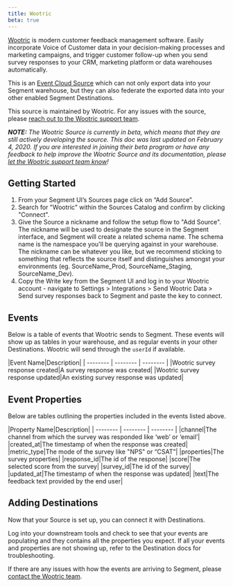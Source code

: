 ```yaml
---
title: Wootric
beta: true
---
```


[Wootric](https://wootric.com/?utm_source=segmentio&utm_medium=docs&utm_campaign=partners) is modern customer feedback management software. Easily incorporate Voice of Customer data in your decision-making processes and marketing campaigns, and trigger customer follow-up when you send survey responses to your CRM, marketing platform or data warehouses automatically.

This is an [Event Cloud Source](https://segment.com/docs/sources/#event-cloud-sources) which can not only export data into your Segment warehouse, but they can also federate the exported data into your other enabled Segment Destinations.

This source is maintained by Wootric. For any issues with the source, please [reach out to the Wootric support team](mailto:support@wootric.com).

_**NOTE:** The Wootric Source is currently in beta, which means that they are still actively developing the source. This doc was last updated on February 4, 2020. If you are interested in joining their beta program or have any feedback to help improve the Wootric Source and its documentation, please [let the Wootric support team know](mailto:support@wootric.com)!_


## Getting Started

1. From your Segment UI’s Sources page click on “Add Source”.
2. Search for "Wootric" within the Sources Catalog and confirm by clicking "Connect".
3. Give the Source a nickname and follow the setup flow to "Add Source". The nickname will be used to designate the source in the Segment interface, and Segment will create a related schema name. The schema name is the namespace you'll be querying against in your warehouse. The nickname can be whatever you like, but we recommend sticking to something that reflects the source itself and distinguishes amongst your environments (eg. SourceName_Prod, SourceName_Staging, SourceName_Dev).
4. Copy the Write key from the Segment UI and log in to your Wootric account - navigate to Settings > Integrations > Send Wootric Data > Send survey responses back to Segment and paste the key to connect.

## Events

Below is a table of events that Wootric sends to Segment. These events will show up as tables in your warehouse, and as regular events in your other Destinations. Wootric will send through the `userId` if available.


|Event Name|Description|
| -------- | -------- | -------- |
|Wootric survey response created|A survey response was created|
|Wootric survey response updated|An existing survey response was updated|

## Event Properties

Below are tables outlining the properties included in the events listed above.

|Property Name|Description|
| -------- | -------- | -------- |
|channel|The channel from which the survey was responded like ‘web’ or ‘email’|
|created_at|The timestamp of when the response was created|
|metric_type|The mode of the survey like "NPS" or “CSAT”|
|properties|The survey properties|
|response_id|The id of the response|
|score|The selected score from the survey|
|survey_id|The id of the survey|
|updated_at|The timestamp of when the response was updated|
|text|The feedback text provided by the end user|


## Adding Destinations

Now that your Source is set up, you can connect it with Destinations.

Log into your downstream tools and check to see that your events are populating and they contains all the properties you expect. If all your events and properties are not showing up, refer to the Destination docs for troubleshooting.

If there are any issues with how the events are arriving to Segment, please [contact the Wootric team](mailto:support@wootric.com).
